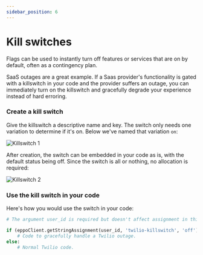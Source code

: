 ```yaml
---
sidebar_position: 6
---
```


# Kill switches

Flags can be used to instantly turn off features or services that are on by default, often as a contingency plan.

SaaS outages are a great example. If a Saas provider's functionality is gated with a killswitch in your code and the provider suffers an outage, you can immediately turn on the killswitch and gracefully degrade your experience instead of hard erroring.

### Create a kill switch

Give the killswitch a descriptive name and key. The switch only needs one variation to determine if it's on. Below we've named that variation `on`:

![Killswitch 1](/img/feature-flagging/killswitch-1.png)

After creation, the switch can be embedded in your code as is, with the default status being off. Since the switch is all
or nothing, no allocation is required:

![Killswitch 2](/img/feature-flagging/killswitch-2.png)

### Use the kill switch in your code

Here's how you would use the switch in your code:

```python
# The argument user_id is required but doesn't affect assignment in this case.

if (eppoClient.getStringAssignment(user_id, 'twilio-killswitch', 'off') == 'on'):
    # Code to gracefully handle a Twilio outage.
else:
    # Normal Twilio code.
```
